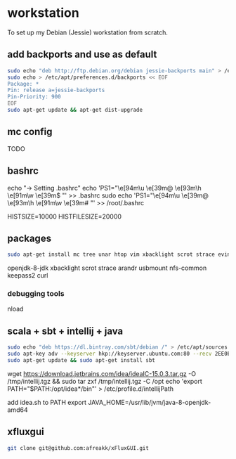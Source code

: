 # workstation

To set up my Debian (Jessie) workstation from scratch.

## add backports and use as default

```bash
sudo echo "deb http://ftp.debian.org/debian jessie-backports main" > /etc/apt/sources.list.d/backports.list
sudo echo > /etc/apt/preferences.d/backports << EOF
Package: *
Pin: release a=jessie-backports
Pin-Priority: 900
EOF
sudo apt-get update && apt-get dist-upgrade
```

## mc config

TODO

## bashrc

echo "-> Setting .bashrc"
echo 'PS1="\e[94m\u \e[39m@ \e[93m\h \e[91m\w \e[39m$ "' >> .bashrc
sudo echo 'PS1="\e[94m\u \e[39m@ \e[93m\h \e[91m\w \e[39m# "' >> /root/.bashrc

HISTSIZE=10000
HISTFILESIZE=20000

## packages

```bash
sudo apt-get install mc tree unar htop vim xbacklight scrot strace evince eog icedove libreoffice git wireshark-gtk build-essential
```
openjdk-8-jdk
xbacklight
scrot
strace
arandr
usbmount
nfs-common
keepass2
curl

### debugging tools

nload

## scala + sbt + intellij + java


```bash
sudo echo "deb https://dl.bintray.com/sbt/debian /" > /etc/apt/sources.list.d/sbt.list
sudo apt-key adv --keyserver hkp://keyserver.ubuntu.com:80 --recv 2EE0EA64E40A89B84B2DF73499E82A75642AC823
sudo apt-get update && sudo apt-get install sbt
```

wget https://download.jetbrains.com/idea/ideaIC-15.0.3.tar.gz -O /tmp/intellij.tgz && sudo tar zxf /tmp/intellij.tgz -C /opt
echo 'export PATH="$PATH:/opt/idea*/bin"' > /etc/profile.d/intellijPath

add idea.sh to PATH
export JAVA_HOME=/usr/lib/jvm/java-8-openjdk-amd64

## xfluxgui

```bash
git clone git@github.com:afreakk/xFluxGUI.git
```

